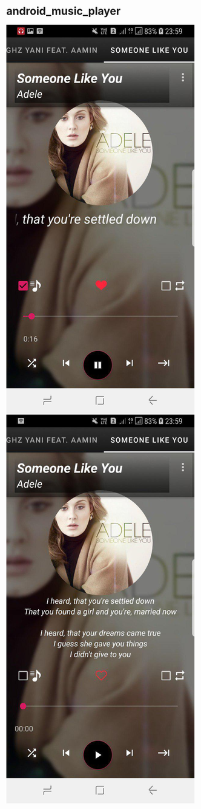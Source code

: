 # android_music_player
![Screenshot](photo_2019-02-25_00-01-01.jpg)
![Screenshot2](photo_2019-02-25_00-01-02.jpg)
